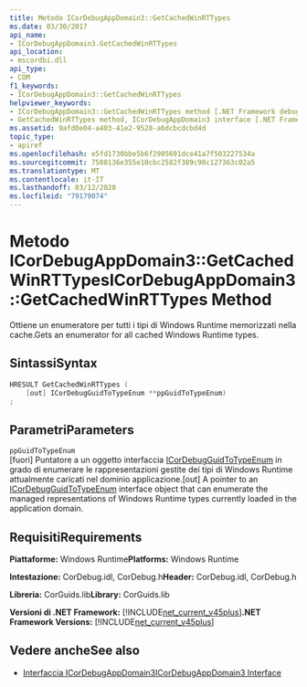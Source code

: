 ```yaml
---
title: Metodo ICorDebugAppDomain3::GetCachedWinRTTypes
ms.date: 03/30/2017
api_name:
- ICorDebugAppDomain3.GetCachedWinRTTypes
api_location:
- mscordbi.dll
api_type:
- COM
f1_keywords:
- ICorDebugAppDomain3::GetCachedWinRTTypes
helpviewer_keywords:
- ICorDebugAppDomain3::GetCachedWinRTTypes method [.NET Framework debugging]
- GetCachedWinRTTypes method, ICorDebugAppDomain3 interface [.NET Framework debugging]
ms.assetid: 9afd0e04-a403-41e2-9528-a6dcbcdcbd4d
topic_type:
- apiref
ms.openlocfilehash: e5fd1730bbe5b6f2905691dce41a7f503227534a
ms.sourcegitcommit: 7588136e355e10cbc2582f389c90c127363c02a5
ms.translationtype: MT
ms.contentlocale: it-IT
ms.lasthandoff: 03/12/2020
ms.locfileid: "79179074"
---
```

# <a name="icordebugappdomain3getcachedwinrttypes-method"></a><span data-ttu-id="2161e-102">Metodo ICorDebugAppDomain3::GetCachedWinRTTypes</span><span class="sxs-lookup"><span data-stu-id="2161e-102">ICorDebugAppDomain3::GetCachedWinRTTypes Method</span></span>
<span data-ttu-id="2161e-103">Ottiene un enumeratore per tutti i tipi di Windows Runtime memorizzati nella cache.</span><span class="sxs-lookup"><span data-stu-id="2161e-103">Gets an enumerator for all cached Windows Runtime types.</span></span>  
  
## <a name="syntax"></a><span data-ttu-id="2161e-104">Sintassi</span><span class="sxs-lookup"><span data-stu-id="2161e-104">Syntax</span></span>  
  
```cpp  
HRESULT GetCachedWinRTTypes (
    [out] ICorDebugGuidToTypeEnum **ppGuidToTypeEnum)  
;  
```  
  
## <a name="parameters"></a><span data-ttu-id="2161e-105">Parametri</span><span class="sxs-lookup"><span data-stu-id="2161e-105">Parameters</span></span>  
 `ppGuidToTypeEnum`  
 <span data-ttu-id="2161e-106">[fuori] Puntatore a un oggetto interfaccia [ICorDebugGuidToTypeEnum](icordebugguidtotypeenum-interface.md) in grado di enumerare le rappresentazioni gestite dei tipi di Windows Runtime attualmente caricati nel dominio applicazione.</span><span class="sxs-lookup"><span data-stu-id="2161e-106">[out] A pointer to an [ICorDebugGuidToTypeEnum](icordebugguidtotypeenum-interface.md) interface object that can enumerate the managed representations of Windows Runtime types currently loaded in the application domain.</span></span>  
  
## <a name="requirements"></a><span data-ttu-id="2161e-107">Requisiti</span><span class="sxs-lookup"><span data-stu-id="2161e-107">Requirements</span></span>  
 <span data-ttu-id="2161e-108">**Piattaforme:** Windows Runtime</span><span class="sxs-lookup"><span data-stu-id="2161e-108">**Platforms:** Windows Runtime</span></span>  
  
 <span data-ttu-id="2161e-109">**Intestazione:** CorDebug.idl, CorDebug.h</span><span class="sxs-lookup"><span data-stu-id="2161e-109">**Header:** CorDebug.idl, CorDebug.h</span></span>  
  
 <span data-ttu-id="2161e-110">**Libreria:** CorGuids.lib</span><span class="sxs-lookup"><span data-stu-id="2161e-110">**Library:** CorGuids.lib</span></span>  
  
 <span data-ttu-id="2161e-111">**Versioni di .NET Framework:** [!INCLUDE[net_current_v45plus](../../../../includes/net-current-v45plus-md.md)]</span><span class="sxs-lookup"><span data-stu-id="2161e-111">**.NET Framework Versions:** [!INCLUDE[net_current_v45plus](../../../../includes/net-current-v45plus-md.md)]</span></span>  
  
## <a name="see-also"></a><span data-ttu-id="2161e-112">Vedere anche</span><span class="sxs-lookup"><span data-stu-id="2161e-112">See also</span></span>

- [<span data-ttu-id="2161e-113">Interfaccia ICorDebugAppDomain3</span><span class="sxs-lookup"><span data-stu-id="2161e-113">ICorDebugAppDomain3 Interface</span></span>](icordebugappdomain3-interface.md)
